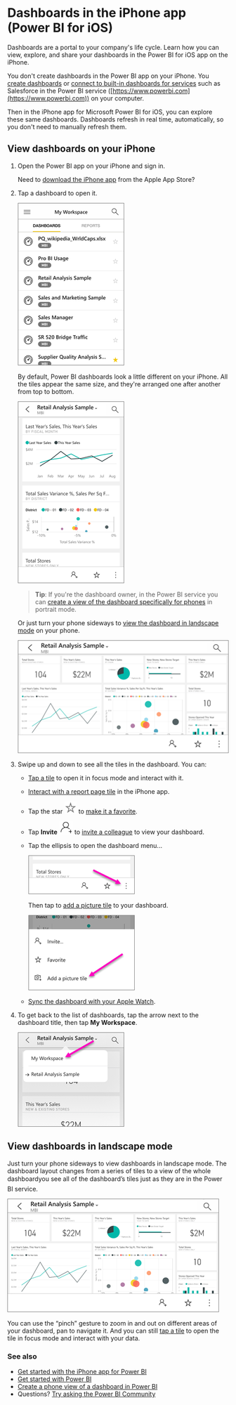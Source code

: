 <properties 
   pageTitle="Dashboards in the iPhone app"
   description="Dashboards are a portal to your company's life cycle. Learn how you can view, explore, and share your dashboards in the Power BI for iOS  app on the iPhone." 
   services="powerbi" 
   documentationCenter="" 
   authors="maggiesMSFT" 
   manager="mblythe" 
   backup=""
   editor=""
   tags=""
   qualityFocus="monitoring"
   qualityDate="03/11/2016"/>
 
<tags
   ms.service="powerbi"
   ms.devlang="NA"
   ms.topic="article"
   ms.tgt_pltfrm="NA"
   ms.workload="powerbi"
   ms.date="09/30/2016"
   ms.author="maggies"/>

# Dashboards in the iPhone app (Power BI for iOS)  

Dashboards are a portal to your company's life cycle. Learn how you can view, explore, and share your dashboards in the Power BI for iOS  app on the iPhone.  

You don't create dashboards in the Power BI app on your iPhone. You [create dashboards](powerbi-service-dashboards.md) or [connect to built-in dashboards for services](powerbi-content-packs-services.md) such as Salesforce in the Power BI service ([https://www.powerbi.com](https://www.powerbi.com)) on your computer.

Then in the iPhone app for Microsoft Power BI for iOS, you can explore these same dashboards. Dashboards refresh in real time, automatically, so you don't need to manually refresh them.

## View dashboards on your iPhone  
1.  Open the Power BI app on your iPhone and sign in.

    Need to [download the iPhone app](http://go.microsoft.com/fwlink/?LinkId=522062) from the Apple App Store?

3.  Tap a dashboard to open it.  

     ![](media/powerbi-mobile-dashboards-in-the-iphone-app/power-bi-iphone-dashboard-home.png)

    By default, Power BI dashboards look a little different on your iPhone. All the tiles appear the same size, and they're arranged one after another from top to bottom.

     ![](media/powerbi-mobile-dashboards-in-the-iphone-app/power-bi-iphone-dashboard-portrait.png)

    >**Tip**: If you're the dashboard owner, in the Power BI service you can [create a view of the dashboard specifically for phones](powerbi-service-create-dashboard-phone-view.md) in portrait mode. 

     Or just turn your phone sideways to [view the dashboard in landscape mode](#view-dashboards-in-landscape-mode) on your phone.

     ![](media/powerbi-mobile-dashboards-in-the-iphone-app/power-bi-iphone-dashboard-landscape.png)


4.  Swipe up and down to see all the tiles in the dashboard. You can:

    -   [Tap a tile](powerbi-mobile-tiles-in-the-iphone-app.md) to open it in focus mode and interact with it.

    -   [Interact with a report page tile](powerbi-mobile-report-page-tiles-in-the-iphone-app.md) in the iPhone app.

    -   Tap the star ![](media/powerbi-mobile-dashboards-in-the-iphone-app/power-bi-mobile-not-favorite-icon.png) to [make it a favorite](powerbi-mobile-favorites.md).

    -  Tap **Invite** ![](media/powerbi-mobile-dashboards-in-the-iphone-app/pbi_ipad_shareiconblk.png) to [invite a colleague](powerbi-mobile-share-a-dashboard-from-the-iphone-app.md) to view your dashboard.

    -  Tap the ellipsis to open the dashboard menu...

        ![](media/powerbi-mobile-dashboards-in-the-iphone-app/power-bi-iphone-dashboard-ellipsis-menu.png)

        Then tap to [add a picture tile](powerbi-mobile-picture-tiles-in-the-iphone-app.md) to your dashboard.

        ![](media/powerbi-mobile-dashboards-in-the-iphone-app/power-bi-iphone-dashboard-picture-tile-menu.png)

    -  [Sync the dashboard with your Apple Watch](powerbi-mobile-apple-watch.md).

6.  To get back to the list of dashboards, tap the arrow next to the dashboard title, then tap **My Workspace**.

    ![](media/powerbi-mobile-dashboards-in-the-iphone-app/power-bi-iphone-breadcrumb.png)


## View dashboards in landscape mode

Just turn your phone sideways to view dashboards in landscape mode. The dashboard layout changes from a series of tiles to a view of the whole dashboard&#151;you see all of the dashboard’s tiles just as they are in the Power BI service.

![](media/powerbi-mobile-dashboards-in-the-iphone-app/power-bi-iphone-dashboard-landscape.png)

You can use the “pinch” gesture to zoom in and out on different areas of your dashboard, pan to navigate it. And you can still [tap a tile](powerbi-mobile-tiles-in-the-win10phone-app.md) to open the tile in focus mode and interact with your data.

### See also  
- [Get started with the iPhone app for Power BI](powerbi-mobile-iphone-app-get-started.md)  
- [Get started with Power BI](powerbi-service-get-started.md) 
- [Create a phone view of a dashboard in Power BI](powerbi-service-create-dashboard-phone-view.md) 
- Questions? [Try asking the Power BI Community](http://community.powerbi.com/)